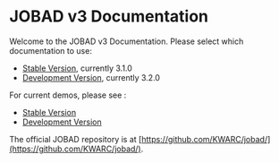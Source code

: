 # JOBAD v3 Documentation

Welcome to the JOBAD v3 Documentation. 
Please select which documentation to use: 

* [Stable Version](stable/index.html), currently 3.1.0
* [Development Version](dev/index.html), currently 3.2.0

For current demos, please see : 

* [Stable Version](stable/doc/html/demos.html)
* [Development Version](dev/doc/html/demos.html)

The official JOBAD repository is at [https://github.com/KWARC/jobad/](https://github.com/KWARC/jobad/). 
